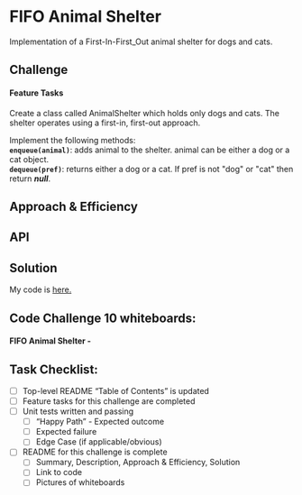 # FIFO Animal Shelter
Implementation of a First-In-First_Out animal shelter for dogs and cats.

## Challenge
#### Feature Tasks <br>
Create a class called AnimalShelter which holds only dogs and cats. The shelter operates using a first-in, first-out approach. <br>

Implement the following methods: <br>
__`enqueue(animal)`__: adds animal to the shelter. animal can be either a dog or a cat object. <br>
__`dequeue(pref)`__: returns either a dog or a cat. If pref is not "dog" or "cat" then return __*null*__. <br>

## Approach & Efficiency
<!-- Both Stack and Queue were implemented using a singly linked list methodology. <br>
__Big O space__ for each will be __O(n)__ and <br>
__Big O time__ for each operation is __O(1)__. -->

## API
<!-- This implementation has access to the Node class and all the properties on the Linked List class. -->

## Solution
My code is [here.](./fifo_animal_shelter.py)

## Code Challenge 10 whiteboards:
#### FIFO Animal Shelter - 
<!-- ![CC-12 fifo_animal_shelter -1](./assets/fifo_animal_shelter_WB-1.png) -->


## Task Checklist: <br>
- [ ] Top-level README “Table of Contents” is updated <br>
- [ ] Feature tasks for this challenge are completed <br>
- [ ] Unit tests written and passing <br>
    - [ ] “Happy Path” - Expected outcome <br>
    - [ ] Expected failure <br>
    - [ ] Edge Case (if applicable/obvious) <br>
- [ ] README for this challenge is complete <br>
    - [ ] Summary, Description, Approach & Efficiency, Solution <br>
    - [ ] Link to code <br>
    - [ ] Pictures of whiteboards <br>
